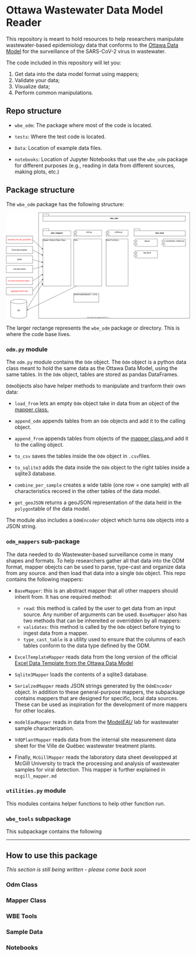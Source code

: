 # Ottawa Wastewater Data Model Reader

This repository is meant to hold resources to help researchers manipulate wastewater-based epidemiology data that conforms to the [Ottawa Data Model](https://github.com/Big-Life-Lab/covid-19-wastewater/) for the surveillance of the SARS-CoV-2 virus in wastewater.

The code included in this repository will let you:

1. Get data into the data model format using mappers;
2. Validate your data;
3. Visualize data;
4. Perform common manipulations.

## Repo structure

* `wbe_odm`: The package where most of the code is located.

* `tests`: Where the test code is located.

* `Data`: Location of example data files.

* `notebooks`: Location of Jupyter Notebooks that use the `wbe_odm` package for different purposes (e.g., reading in data from different sources, making plots, etc.)

## Package structure

The `wbe_odm` package has the following structure:

![ODM Import Structure](wbe_odm.svg)

The larger rectange represents the `wbe_odm` package or directory. This is where the code base lives.

### `odm.py` module

The `odm.py` module contains the `Odm` object.
The `Odm` object is a python data class meant to hold the same data as the Ottawa Data Model, using the same tables. In the `Odm` object, tables are stored as pandas DataFrames.

`Odm`objects also have helper methods to manipulate and tranform their own data:

* `load_from` lets an empty `Odm` object take in data from an object of the [mapper class.](###Mapper-Class)
* `append_odm` appends tables from an `Odm` objects and add it to the calling object.
* `append_from` appends tables from objects of the [mapper class.](###Mapper-Class)and add it to the calling object.
* `to_csv` saves the tables inside the `Odm` object in `.csv`files.
* `to_sqlite3` adds the data inside the `Odm` object to the right tables inside a sqlite3 database.
* `combine_per_sample` creates a wide table (one row = one sample) with all characteristics recored in the other tables of the data model.

* `get_geoJSON` returns a geoJSON representation of the data held in the `polygon`table of the data model.

The module also includes a `OdmEncoder` object which turns `Odm` objects into a JSON string.

### `odm_mappers` sub-package

The data needed to do Wastewater-based surveillance come in many shapes and formats. To help researchers gather all that data into the ODM format, mapper obejcts can be used to parse, type-cast and organize data from any source. and then load that data into a single `Odm` object. This repo contains the following mappers:

* `BaseMapper`: this is an abstract mapper that all other mappers should inherit from. It has one required method:
  * `read`: this method is called by the user to get data from an input source. Any number of arguments can be used.
  `BaseMapper` also has two methods that can be inhereited or overridden by all mappers:
  * `validates`: this method is called by the `Odm` object before trying to ingest data from a mapper.
  * `type_cast_table` is a utility used to ensure that the columns of each tables conform to the data type defined by the ODM.

* `ExcelTemplateMapper` reads data from the long version of the official [Excel Data Template from the Ottawa Data Model](https://github.com/Big-Life-Lab/covid-19-wastewater/blob/main/template/Data%20Model%20-%20Quebec%20Template%20v1.1.xlsx)

* `Sqlite3Mapper` loads the contents of a sqlite3 database.
* `SerialzedMapper` reads JSON strings generated by the `OdmEncoder` object.
In addition to these general-purpose mappers, the subpackage contains mappers that are designed for specific, local data sources. These can be used as inspiration for the development of more mappers for other locales.

* `modelEauMapper` reads in data from the [Model*EAU*](https://github.com/modelEAU) lab for wastewater sample characterization.
* `VdQPlantMapper` reads data from the internal site measurement data sheet for the Ville de Québec wastewater treatment plants.
* Finally, `McGillMapper` reads the laboratory data sheet developped at McGill University to track the processing and analysis of wastewater samples for viral detection. This mapper is further explained in `mcgill_mapper.md`

### `utilities.py` module

This modules contains helper functions to help other function run.

### `wbe_tools` subpackage

This subpackage contains the following
___

## How to use this package

*This section is still being written - please come back soon*

### Odm Class

### Mapper Class

### WBE Tools

### Sample Data

### Notebooks
